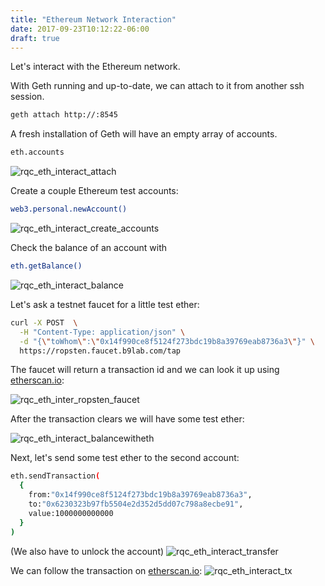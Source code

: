 ```yaml
---
title: "Ethereum Network Interaction"
date: 2017-09-23T10:12:22-06:00
draft: true
---
```

Let's interact with the Ethereum network.

With Geth running and up-to-date, we can attach to it from another ssh session.

```bash
geth attach http://:8545
```

A fresh installation of Geth will have an empty array of accounts.

```bash
eth.accounts
```

![rqc_eth_interact_attach](http://s3.amazonaws.com/rqcassets/rqc_eth_interact_attach.png)

Create a couple Ethereum test accounts:

```bash
web3.personal.newAccount()
```

![rqc_eth_interact_create_accounts](http://s3.amazonaws.com/rqcassets/rqc_eth_interact_create_accounts.png)

Check the balance of an account with
```bash
eth.getBalance()
```

![rqc_eth_interact_balance](http://s3.amazonaws.com/rqcassets/rqc_eth_interact_balance.png)


Let's ask a testnet faucet for a little test ether:
```bash
curl -X POST  \
  -H "Content-Type: application/json" \
  -d "{\"toWhom\":\"0x14f990ce8f5124f273bdc19b8a39769eab8736a3\"}" \
  https://ropsten.faucet.b9lab.com/tap
```

The faucet will return a transaction id and we can look it up using
<a href="https://ropsten.etherscan.io/tx/0x0dfd0f77f55c48313acff83284f4d97505e598273791c6de95761e386a0caef2" target="_blank">etherscan.io</a>:

![rqc_eth_inter_ropsten_faucet](http://s3.amazonaws.com/rqcassets/rqc_eth_inter_ropsten_faucet.png)

After the transaction clears we will have some test ether:

![rqc_eth_interact_balancewitheth](http://s3.amazonaws.com/rqcassets/rqc_eth_interact_balancewitheth.png)

Next, let's send some test ether to the second account:

```bash
eth.sendTransaction(
  {
    from:"0x14f990ce8f5124f273bdc19b8a39769eab8736a3",
    to:"0x6230323b97fb5504e2d352d5dd07c798a8ecbe91",
    value:1000000000000
  }
)
```

(We also have to unlock the account)
![rqc_eth_interact_transfer](http://s3.amazonaws.com/rqcassets/rqc_eth_interact_transfer.png)

We can follow the transaction on <a href="https://ropsten.etherscan.io/tx/0x301f949ba0304b750f339dad5cdf93c366e539bca42664348871e309fa8d654b" target="_blank">etherscan.io</a>:
![rqc_eth_interact_tx](http://s3.amazonaws.com/rqcassets/rqc_eth_interact_tx.png)
